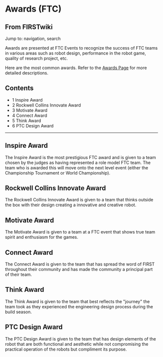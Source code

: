 # Awards (FTC)

## From FIRSTwiki

Jump to: navigation, search

Awards are presented at FTC Events to recognize the success of FTC teams in various areas such as robot design, performance in the robot game, quality of research project, etc.

Here are the most common awards. Refer to the [Awards Page](http://usfirst.org/roboticsprograms/ftc/content.aspx?id=724 "http://usfirst.org/roboticsprograms/ftc/content.aspx?id=724") for more detailed descriptions.

## Contents

- 1 Inspire Award
- 2 Rockwell Collins Innovate Award
- 3 Motivate Award
- 4 Connect Award
- 5 Think Award
- 6 PTC Design Award

--------------------------------------------------------------------------------

## Inspire Award

The Inspire Award is the most prestigious FTC award and is given to a team chosen by the judges as having represented a role model FTC team. The team who is awarded this will move onto the next level event (either the Championship Tournament or World Championship).

## Rockwell Collins Innovate Award

The Rockwell Collins Innovate Award is given to a team that thinks outside the box with their design creating a innovative and creative robot.

## Motivate Award

The Motivate Award is given to a team at a FTC event that shows true team spirit and enthusiasm for the games.

## Connect Award

The Connect Award is given to the team that has spread the word of FIRST throughout their community and has made the community a principal part of their team.

## Think Award

The Think Award is given to the team that best reflects the "journey" the team took as they experienced the engineering design process during the build season.

## PTC Design Award

The PTC Design Award is given to the team that has design elements of the robot that are both functional and aesthetic while not compromising the practical operation of the robots but compliment its purpose.
